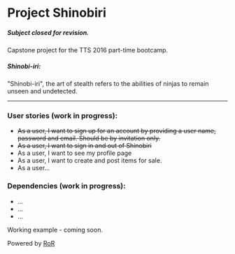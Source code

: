 # Project Shinobiri
##### Subject closed for revision.
Capstone project for the TTS 2016 part-time bootcamp.

##### Shinobi-iri:
"Shinobi-iri", the art of stealth refers to the abilities of ninjas to remain unseen and undetected.

------

### User stories (work in progress):
* ~~As a user, I want to sign up for an account by providing a user name, password and email. Should be by invitation only.~~
* ~~As a user, I want to sign in and out of Shinobiri~~  
* As a user, I want to see my profile page
* As a user, I want to create and post items for sale.
* As a user...

### Dependencies (work in progress):
* ...
* ...
* ...

Working example - coming soon.

Powered by [RoR](http://rubyonrails.org/)





